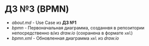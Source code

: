 # ДЗ №3 (BPMN)
- *about.md* - Use Case из **ДЗ №1**
- *bpmn* - Первоначальная диаграмма, созданнвя в репозитории непосредственно в/из *draw.io* (сохранена в формате `xml`)
- *bpmn.xml* - Обновленная диаграмма `xml` из *draw.io*
